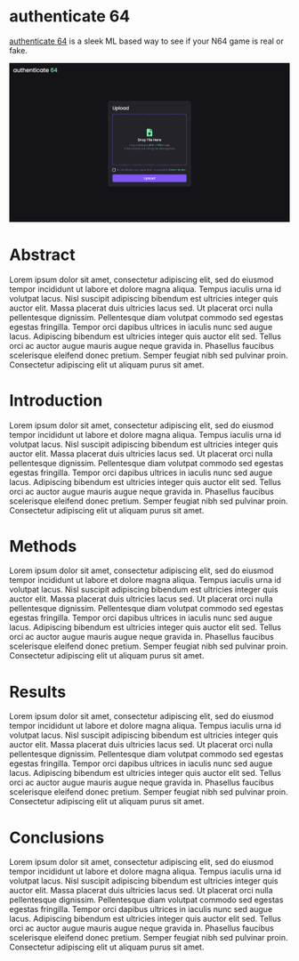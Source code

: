 # authenticate 64

[authenticate 64](https://authenticate64.com) is a sleek ML based way to see if your N64 game is real or fake.

![Upload Page Screenshot](./repo_images/uploadpage.png)

# Abstract

Lorem ipsum dolor sit amet, consectetur adipiscing elit, sed do eiusmod tempor incididunt ut labore et dolore magna aliqua. Tempus iaculis urna id volutpat lacus. Nisl suscipit adipiscing bibendum est ultricies integer quis auctor elit. Massa placerat duis ultricies lacus sed. Ut placerat orci nulla pellentesque dignissim. Pellentesque diam volutpat commodo sed egestas egestas fringilla. Tempor orci dapibus ultrices in iaculis nunc sed augue lacus. Adipiscing bibendum est ultricies integer quis auctor elit sed. Tellus orci ac auctor augue mauris augue neque gravida in. Phasellus faucibus scelerisque eleifend donec pretium. Semper feugiat nibh sed pulvinar proin. Consectetur adipiscing elit ut aliquam purus sit amet.

# Introduction

Lorem ipsum dolor sit amet, consectetur adipiscing elit, sed do eiusmod tempor incididunt ut labore et dolore magna aliqua. Tempus iaculis urna id volutpat lacus. Nisl suscipit adipiscing bibendum est ultricies integer quis auctor elit. Massa placerat duis ultricies lacus sed. Ut placerat orci nulla pellentesque dignissim. Pellentesque diam volutpat commodo sed egestas egestas fringilla. Tempor orci dapibus ultrices in iaculis nunc sed augue lacus. Adipiscing bibendum est ultricies integer quis auctor elit sed. Tellus orci ac auctor augue mauris augue neque gravida in. Phasellus faucibus scelerisque eleifend donec pretium. Semper feugiat nibh sed pulvinar proin. Consectetur adipiscing elit ut aliquam purus sit amet.

# Methods

Lorem ipsum dolor sit amet, consectetur adipiscing elit, sed do eiusmod tempor incididunt ut labore et dolore magna aliqua. Tempus iaculis urna id volutpat lacus. Nisl suscipit adipiscing bibendum est ultricies integer quis auctor elit. Massa placerat duis ultricies lacus sed. Ut placerat orci nulla pellentesque dignissim. Pellentesque diam volutpat commodo sed egestas egestas fringilla. Tempor orci dapibus ultrices in iaculis nunc sed augue lacus. Adipiscing bibendum est ultricies integer quis auctor elit sed. Tellus orci ac auctor augue mauris augue neque gravida in. Phasellus faucibus scelerisque eleifend donec pretium. Semper feugiat nibh sed pulvinar proin. Consectetur adipiscing elit ut aliquam purus sit amet.

# Results

Lorem ipsum dolor sit amet, consectetur adipiscing elit, sed do eiusmod tempor incididunt ut labore et dolore magna aliqua. Tempus iaculis urna id volutpat lacus. Nisl suscipit adipiscing bibendum est ultricies integer quis auctor elit. Massa placerat duis ultricies lacus sed. Ut placerat orci nulla pellentesque dignissim. Pellentesque diam volutpat commodo sed egestas egestas fringilla. Tempor orci dapibus ultrices in iaculis nunc sed augue lacus. Adipiscing bibendum est ultricies integer quis auctor elit sed. Tellus orci ac auctor augue mauris augue neque gravida in. Phasellus faucibus scelerisque eleifend donec pretium. Semper feugiat nibh sed pulvinar proin. Consectetur adipiscing elit ut aliquam purus sit amet.

# Conclusions

Lorem ipsum dolor sit amet, consectetur adipiscing elit, sed do eiusmod tempor incididunt ut labore et dolore magna aliqua. Tempus iaculis urna id volutpat lacus. Nisl suscipit adipiscing bibendum est ultricies integer quis auctor elit. Massa placerat duis ultricies lacus sed. Ut placerat orci nulla pellentesque dignissim. Pellentesque diam volutpat commodo sed egestas egestas fringilla. Tempor orci dapibus ultrices in iaculis nunc sed augue lacus. Adipiscing bibendum est ultricies integer quis auctor elit sed. Tellus orci ac auctor augue mauris augue neque gravida in. Phasellus faucibus scelerisque eleifend donec pretium. Semper feugiat nibh sed pulvinar proin. Consectetur adipiscing elit ut aliquam purus sit amet.